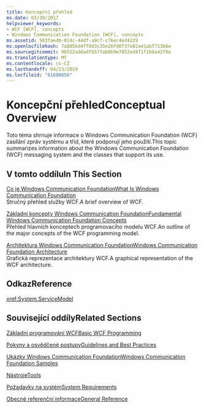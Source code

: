 ```yaml
---
title: Koncepční přehled
ms.date: 03/30/2017
helpviewer_keywords:
- WCF [WCF], concepts
- Windows Communication Foundation [WCF], concepts
ms.assetid: 503fae4b-014c-44df-a9c7-c76ec4ed4229
ms.openlocfilehash: 7a885bd4ff0d3c35e26fd0f37e82a41abf713b6e
ms.sourcegitcommit: 9b552addadfb57fab0b9e7852ed4f1f1b8a42f8e
ms.translationtype: MT
ms.contentlocale: cs-CZ
ms.lasthandoff: 04/23/2019
ms.locfileid: "61608656"
---
```

# <a name="conceptual-overview"></a><span data-ttu-id="1d551-102">Koncepční přehled</span><span class="sxs-lookup"><span data-stu-id="1d551-102">Conceptual Overview</span></span>
<span data-ttu-id="1d551-103">Toto téma shrnuje informace o Windows Communication Foundation (WCF) zasílání zpráv systému a tříd, které podporují jeho použití.</span><span class="sxs-lookup"><span data-stu-id="1d551-103">This topic summarizes information about the Windows Communication Foundation (WCF) messaging system and the classes that support its use.</span></span>  
  
## <a name="in-this-section"></a><span data-ttu-id="1d551-104">V tomto oddílu</span><span class="sxs-lookup"><span data-stu-id="1d551-104">In This Section</span></span>  
 [<span data-ttu-id="1d551-105">Co je Windows Communication Foundation</span><span class="sxs-lookup"><span data-stu-id="1d551-105">What Is Windows Communication Foundation</span></span>](../../../docs/framework/wcf/whats-wcf.md)  
 <span data-ttu-id="1d551-106">Stručný přehled služby WCF.</span><span class="sxs-lookup"><span data-stu-id="1d551-106">A brief overview of WCF.</span></span>  
  
 [<span data-ttu-id="1d551-107">Základní koncepty Windows Communication Foundation</span><span class="sxs-lookup"><span data-stu-id="1d551-107">Fundamental Windows Communication Foundation Concepts</span></span>](../../../docs/framework/wcf/fundamental-concepts.md)  
 <span data-ttu-id="1d551-108">Přehled hlavních konceptech programovacího modelu WCF.</span><span class="sxs-lookup"><span data-stu-id="1d551-108">An outline of the major concepts of the WCF programming model.</span></span>  
  
 [<span data-ttu-id="1d551-109">Architektura Windows Communication Foundation</span><span class="sxs-lookup"><span data-stu-id="1d551-109">Windows Communication Foundation Architecture</span></span>](../../../docs/framework/wcf/architecture.md)  
 <span data-ttu-id="1d551-110">Grafická reprezentace architektury WCF.</span><span class="sxs-lookup"><span data-stu-id="1d551-110">A graphical representation of the WCF architecture.</span></span>  
  
## <a name="reference"></a><span data-ttu-id="1d551-111">Odkaz</span><span class="sxs-lookup"><span data-stu-id="1d551-111">Reference</span></span>  
 <xref:System.ServiceModel>  
  
## <a name="related-sections"></a><span data-ttu-id="1d551-112">Související oddíly</span><span class="sxs-lookup"><span data-stu-id="1d551-112">Related Sections</span></span>  
 [<span data-ttu-id="1d551-113">Základní programování WCF</span><span class="sxs-lookup"><span data-stu-id="1d551-113">Basic WCF Programming</span></span>](../../../docs/framework/wcf/basic-wcf-programming.md)  
  
 [<span data-ttu-id="1d551-114">Pokyny a osvědčené postupy</span><span class="sxs-lookup"><span data-stu-id="1d551-114">Guidelines and Best Practices</span></span>](../../../docs/framework/wcf/guidelines-and-best-practices.md)  
  
 [<span data-ttu-id="1d551-115">Ukázky Windows Communication Foundation</span><span class="sxs-lookup"><span data-stu-id="1d551-115">Windows Communication Foundation Samples</span></span>](../../../docs/framework/wcf/samples/index.md)  
  
 [<span data-ttu-id="1d551-116">Nástroje</span><span class="sxs-lookup"><span data-stu-id="1d551-116">Tools</span></span>](../../../docs/framework/wcf/diagnostics/exceptions-reference/tools.md)  
  
 [<span data-ttu-id="1d551-117">Požadavky na systém</span><span class="sxs-lookup"><span data-stu-id="1d551-117">System Requirements</span></span>](../../../docs/framework/wcf/wcf-system-requirements.md)  
  
 [<span data-ttu-id="1d551-118">Obecné referenční informace</span><span class="sxs-lookup"><span data-stu-id="1d551-118">General Reference</span></span>](../../../docs/framework/wcf/general-reference.md)
